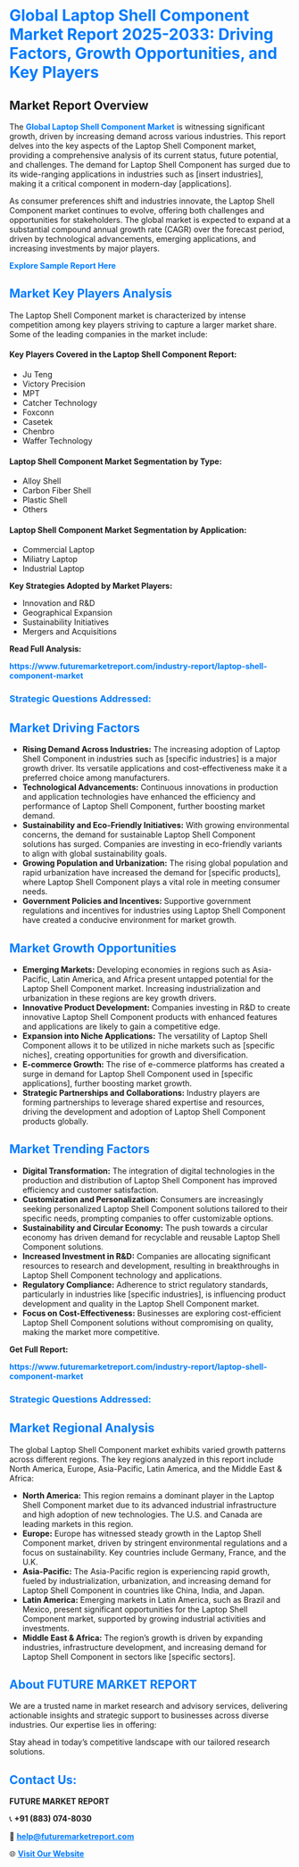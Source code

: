 <h1 style="color: #007BFF;">Global Laptop Shell Component Market Report 2025-2033: Driving Factors, Growth Opportunities, and Key Players</h1>

<section id="overview">
<h2>Market Report Overview</h2>
<p>The <a href="https://www.futuremarketreport.com/industry-report/laptop-shell-component-market" style="color: #007BFF; text-decoration: none;"><strong>Global Laptop Shell Component Market</strong></a> is witnessing significant growth, driven by increasing demand across various industries. This report delves into the key aspects of the Laptop Shell Component market, providing a comprehensive analysis of its current status, future potential, and challenges. The demand for Laptop Shell Component has surged due to its wide-ranging applications in industries such as [insert industries], making it a critical component in modern-day [applications].</p>
<p>As consumer preferences shift and industries innovate, the Laptop Shell Component market continues to evolve, offering both challenges and opportunities for stakeholders. The global market is expected to expand at a substantial compound annual growth rate (CAGR) over the forecast period, driven by technological advancements, emerging applications, and increasing investments by major players.</p>
</section>

<section id="overview">
<p><a href="https://www.futuremarketreport.com/request-sample/reportId=75598" style="color: #007BFF; text-decoration: none;"><strong>Explore Sample Report Here</strong></a></p>
</section>

<section id="key-players">
<h2 style="color: #007BFF;">Market Key Players Analysis</h2>
<p>The Laptop Shell Component market is characterized by intense competition among key players striving to capture a larger market share. Some of the leading companies in the market include:</p>
<h4>Key Players Covered in the Laptop Shell Component Report:</h4>
<ul><li>Ju Teng</li><li>Victory Precision</li><li>MPT</li><li>Catcher Technology</li><li>Foxconn</li><li>Casetek</li><li>Chenbro</li><li>Waffer Technology</li></ul>
<h4>Laptop Shell Component Market Segmentation by Type:</h4>
<ul><li>Alloy Shell</li><li>Carbon Fiber Shell</li><li>Plastic Shell</li><li>Others</li></ul>

<h4>Laptop Shell Component Market Segmentation by Application:</h4>
<ul><li>Commercial Laptop</li><li>Miliatry Laptop</li><li>Industrial Laptop</li></ul>
<p><strong>Key Strategies Adopted by Market Players:</strong></p>
<ul>
<li>Innovation and R&D</li>
<li>Geographical Expansion</li>
<li>Sustainability Initiatives</li>
<li>Mergers and Acquisitions</li>
</ul>
</section>

<section>
<p><strong>Read Full Analysis: </strong></p><a href="https://www.futuremarketreport.com/industry-report/laptop-shell-component-market" style="color: #007BFF; text-decoration: none;"><strong>https://www.futuremarketreport.com/industry-report/laptop-shell-component-market</strong></a>
<h3 style="color: #007BFF;">Strategic Questions Addressed:</h3>
</section>

<section id="driving-factors">
<h2 style="color: #007BFF;">Market Driving Factors</h2>
<ul>
<li><strong>Rising Demand Across Industries:</strong> The increasing adoption of Laptop Shell Component in industries such as [specific industries] is a major growth driver. Its versatile applications and cost-effectiveness make it a preferred choice among manufacturers.</li>
<li><strong>Technological Advancements:</strong> Continuous innovations in production and application technologies have enhanced the efficiency and performance of Laptop Shell Component, further boosting market demand.</li>
<li><strong>Sustainability and Eco-Friendly Initiatives:</strong> With growing environmental concerns, the demand for sustainable Laptop Shell Component solutions has surged. Companies are investing in eco-friendly variants to align with global sustainability goals.</li>
<li><strong>Growing Population and Urbanization:</strong> The rising global population and rapid urbanization have increased the demand for [specific products], where Laptop Shell Component plays a vital role in meeting consumer needs.</li>
<li><strong>Government Policies and Incentives:</strong> Supportive government regulations and incentives for industries using Laptop Shell Component have created a conducive environment for market growth.</li>
</ul>
</section>

<section id="growth-opportunities">
<h2 style="color: #007BFF;">Market Growth Opportunities</h2>
<ul>
<li><strong>Emerging Markets:</strong> Developing economies in regions such as Asia-Pacific, Latin America, and Africa present untapped potential for the Laptop Shell Component market. Increasing industrialization and urbanization in these regions are key growth drivers.</li>
<li><strong>Innovative Product Development:</strong> Companies investing in R&D to create innovative Laptop Shell Component products with enhanced features and applications are likely to gain a competitive edge.</li>
<li><strong>Expansion into Niche Applications:</strong> The versatility of Laptop Shell Component allows it to be utilized in niche markets such as [specific niches], creating opportunities for growth and diversification.</li>
<li><strong>E-commerce Growth:</strong> The rise of e-commerce platforms has created a surge in demand for Laptop Shell Component used in [specific applications], further boosting market growth.</li>
<li><strong>Strategic Partnerships and Collaborations:</strong> Industry players are forming partnerships to leverage shared expertise and resources, driving the development and adoption of Laptop Shell Component products globally.</li>
</ul>
</section>

<section id="trending-factors">
<h2 style="color: #007BFF;">Market Trending Factors</h2>
<ul>
<li><strong>Digital Transformation:</strong> The integration of digital technologies in the production and distribution of Laptop Shell Component has improved efficiency and customer satisfaction.</li>
<li><strong>Customization and Personalization:</strong> Consumers are increasingly seeking personalized Laptop Shell Component solutions tailored to their specific needs, prompting companies to offer customizable options.</li>
<li><strong>Sustainability and Circular Economy:</strong> The push towards a circular economy has driven demand for recyclable and reusable Laptop Shell Component solutions.</li>
<li><strong>Increased Investment in R&D:</strong> Companies are allocating significant resources to research and development, resulting in breakthroughs in Laptop Shell Component technology and applications.</li>
<li><strong>Regulatory Compliance:</strong> Adherence to strict regulatory standards, particularly in industries like [specific industries], is influencing product development and quality in the Laptop Shell Component market.</li>
<li><strong>Focus on Cost-Effectiveness:</strong> Businesses are exploring cost-efficient Laptop Shell Component solutions without compromising on quality, making the market more competitive.</li>
</ul>
</section>

<section>
<p><strong>Get Full Report: </strong></p><a href="https://www.futuremarketreport.com/industry-report/laptop-shell-component-market" style="color: #007BFF; text-decoration: none;"><strong>https://www.futuremarketreport.com/industry-report/laptop-shell-component-market</strong></a>
<h3 style="color: #007BFF;">Strategic Questions Addressed:</h3>
</section>


<section id="regional-analysis">
<h2 style="color: #007BFF;">Market Regional Analysis</h2>
<p>The global Laptop Shell Component market exhibits varied growth patterns across different regions. The key regions analyzed in this report include North America, Europe, Asia-Pacific, Latin America, and the Middle East & Africa:</p>
<ul>
<li><strong>North America:</strong> This region remains a dominant player in the Laptop Shell Component market due to its advanced industrial infrastructure and high adoption of new technologies. The U.S. and Canada are leading markets in this region.</li>
<li><strong>Europe:</strong> Europe has witnessed steady growth in the Laptop Shell Component market, driven by stringent environmental regulations and a focus on sustainability. Key countries include Germany, France, and the U.K.</li>
<li><strong>Asia-Pacific:</strong> The Asia-Pacific region is experiencing rapid growth, fueled by industrialization, urbanization, and increasing demand for Laptop Shell Component in countries like China, India, and Japan.</li>
<li><strong>Latin America:</strong> Emerging markets in Latin America, such as Brazil and Mexico, present significant opportunities for the Laptop Shell Component market, supported by growing industrial activities and investments.</li>
<li><strong>Middle East & Africa:</strong> The region’s growth is driven by expanding industries, infrastructure development, and increasing demand for Laptop Shell Component in sectors like [specific sectors].</li>
</ul>
</section>

<footer>
<h2 style="color: #007BFF;">About FUTURE MARKET REPORT</h2>
<p>We are a trusted name in market research and advisory services, delivering actionable insights and strategic support to businesses across diverse industries. Our expertise lies in offering:</p>

<p>Stay ahead in today’s competitive landscape with our tailored research solutions.</p>

<h2 style="color: #007BFF;">Contact Us:</h2>
<p><strong>FUTURE MARKET REPORT</strong></p>
<p>📞 <strong>+91 (883) 074-8030</strong></p>
<p>📧 <strong><a href="mailto:help@futuremarketreport.com" style="color: #007BFF;">help@futuremarketreport.com</a></strong></p>
<p>🌐 <strong><a href="https://www.futuremarketreport.com/" style="color: #007BFF;">Visit Our Website</a></strong></p>
</footer>